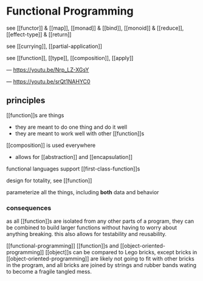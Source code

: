 # Functional Programming

see [[functor]] & [[map]], [[monad]] & [[bind]], [[monoid]] & [[reduce]], [[effect-type]] & [[return]]

see [[currying]], [[partial-application]]

see [[function]], [[type]], [[composition]], [[apply]]

&mdash; <https://youtu.be/Nrp_LZ-XGsY>

&mdash; <https://youtu.be/srQt1NAHYC0>

## principles

[[function]]s are things

- they are meant to do one thing and do it well
- they are meant to work well with other [[function]]s

[[composition]] is used everywhere

- allows for [[abstraction]] and [[encapsulation]]

functional languages support [[first-class-function]]s

design for totality, see [[function]]

parameterize all the things, including **both** data and behavior

### consequences

as all [[function]]s are isolated from any other parts of a program, they can be combined to build larger functions without having to worry about anything breaking. this also allows for testability and reusability.

[[functional-programming]] [[function]]s and [[object-oriented-programming]] [[object]]s can be compared to Lego bricks, except bricks in [[object-oriented-programming]] are likely not going to fit with other bricks in the program, and all bricks are joined by strings and rubber bands wating to become a fragile tangled mess.
